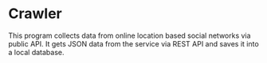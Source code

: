 # Crawler

This program collects data from online location based social networks via public API.
It gets JSON data from the service via REST API and saves it into a local database.
